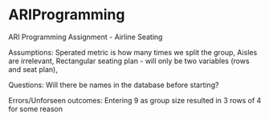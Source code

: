 # ARIProgramming
ARI Programming Assignment - Airline Seating




Assumptions:
Sperated metric is how many times we split the group,
Aisles are irrelevant,
Rectangular seating plan - will only be two variables (rows and seat plan),

Questions:
Will there be names in the database before starting?

Errors/Unforseen outcomes:
Entering 9 as group size resulted in 3 rows of 4 for some reason
